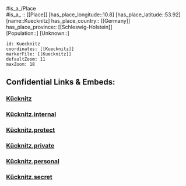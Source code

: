 ﻿---
location: [53.92,10.8] 
mapzoom: [7,12] 
mapmarker: city 
type: City
tags:
- geo/City


SpocWebEntityId: 31728
isDeleted: false
confidential: public

---
#is_a_/Place  
#is_a_ :: [[Place]] 
[has_place_longitude::10.8] 
[has_place_latitude::53.92] 
[name::Kuecknitz] 
has_place_country:: [[Germany]]  
has_place_province:: [[Schleswig-Holstein]]  
[Population::] 
[Unknown::] 


```leaflet
id: Kuecknitz
coordinates: [[Kuecknitz]] 
markerFile: [[Kuecknitz]] 
defaultZoom: 11 
maxZoom: 18
```


## Confidential Links & Embeds: 

### [Kücknitz](/_public/Earth/Continent/Europe/Europe~Central/Germany/Germany~West/Schleswig-Holstein/counties~SH/Lübeck/Kücknitz.md) 

### [Kücknitz.internal](/_internal/Earth/Continent/Europe/Europe~Central/Germany/Germany~West/Schleswig-Holstein/counties~SH/Lübeck/Kücknitz.internal.md) 

### [Kücknitz.protect](/_protect/Earth/Continent/Europe/Europe~Central/Germany/Germany~West/Schleswig-Holstein/counties~SH/Lübeck/Kücknitz.protect.md) 

### [Kücknitz.private](/_private/Earth/Continent/Europe/Europe~Central/Germany/Germany~West/Schleswig-Holstein/counties~SH/Lübeck/Kücknitz.private.md) 

### [Kücknitz.personal](/_personal/Earth/Continent/Europe/Europe~Central/Germany/Germany~West/Schleswig-Holstein/counties~SH/Lübeck/Kücknitz.personal.md) 

### [Kücknitz.secret](/_secret/Earth/Continent/Europe/Europe~Central/Germany/Germany~West/Schleswig-Holstein/counties~SH/Lübeck/Kücknitz.secret.md) 
